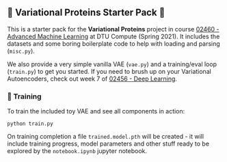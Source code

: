 ## :microscope: Variational Proteins Starter Pack :school_satchel:

This is a starter pack for the **Variational Proteins** project in course [02460 - Advanced Machine Learning](https://kurser.dtu.dk/course/02460) at DTU Compute (Spring 2021). It includes the datasets and some boring boilerplate code to help with loading and parsing (`misc.py`). 

We also provide a very simple vanilla VAE (`vae.py`) and a training/eval loop (`train.py`) to get you started. If you need to brush up on your Variational Autoencoders, check out week 7 of [02456 - Deep Learning](https://github.com/DeepLearningDTU/02456-deep-learning-with-PyTorch).

### :train: Training 
To train the included toy VAE and see all components in action:
```
python train.py
```
On training completion a file `trained.model.pth` will be created - it will include training progress,
model parameters and other stuff ready to be explored by the `notebook.ipynb` jupyter notebook.
